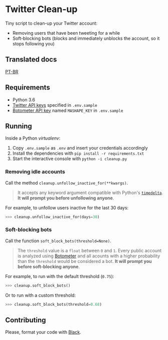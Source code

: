 # Twitter Clean-up

Tiny script to clean-up your Twitter account:

* Removing users that have been tweeting for a while
* Soft-blocking bots (blocks and immediately unblocks the account, so it stops following you)

## Translated docs

[PT-BR](./l10n/pt-br.md)

## Requirements

* Python 3.6
* [Twitter API keys](https://apps.twitter.com/) specified in `.env.sample`
* [Botometer API key](https://market.mashape.com/OSoMe/botometer) named `MASHAPE_KEY` in `.env.sample`

## Running

Inside a Python _virtualenv_:

1. Copy `.env.sample` as `.env` and insert your credentials accordingly
1. Install the dependencies with `pip install -r requirements.txt`
1. Start the interactive console with `python -i cleanup.py`

### Removing idle accounts

Call the method `cleanup.unfollow_inactive_for(**kwargs)`.

> It accepts any keyword argument compatible with Python's [`timedelta`](https://docs.python.org/3.6/library/datetime.html#timedelta-objects). **It will prompt you before unfollowing anyone**.

For example, to unfollow users inactive for the last 30 days:

```python
>>> cleanup.unfollow_inactive_for(days=30)
```


### Soft-blocking bots

Call the function `soft_block_bots(threshold=None)`.

> The `threshold` value is a `float` between `0` and `1`. Every public account is analyzed using [Botometer](https://botometer.iuni.iu.edu/#!/) and all acounts with a higher probability than the `threshold` would be considered a bot.  **It will prompt you before soft-blocking anyone**.

For example, to run with the default threshold (`0.75`):

```python
>>> cleanup.soft_block_bots()
```

Or to run with a custom threshold:

```python
>>> cleanup.soft_block_bots(threshold=0.68)
```

## Contributing

Please, format your code with [Black](https://github.com/ambv/black).
